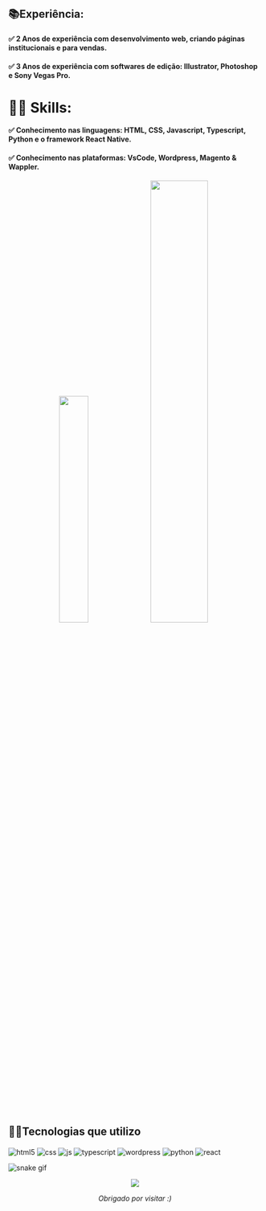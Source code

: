 ## 📚Experiência:
#### ✅ 2 Anos de experiência com desenvolvimento web, criando páginas institucionais e para vendas. 
#### ✅ 3 Anos de experiência com softwares de edição: Illustrator, Photoshop e Sony Vegas Pro.

# 🧑🏻 Skills:
#### ✅ Conhecimento nas linguagens: HTML, CSS, Javascript, Typescript, Python e o framework React Native.
#### ✅ Conhecimento nas plataformas: VsCode, Wordpress, Magento & Wappler.

<div align="center">
  
  <img width="34%" src="https://github-readme-stats.vercel.app/api/top-langs/?username=NandoPla&theme=aura&layout=compact" />
  <img width="47.5%" src="http://github-readme-streak-stats.herokuapp.com?user=NandoPla&theme=aura&hide_border=false&date_format=j%2Fn%5B%2FY%5D&locale=pt-br"/>
</div>

## 👨‍💻Tecnologias que utilizo

<div style="display: inline_block">

  <img align="center" alt="html5" src="https://img.shields.io/badge/HTML5-E34F26?style=for-the-badge&logo=html5&logoColor=white" />
  <img align="center" alt="css" src="https://img.shields.io/badge/CSS3-1572B6?style=for-the-badge&logo=css3&logoColor=white" />
  <img align="center" alt="js" src="https://img.shields.io/badge/JavaScript-F7DF1E?style=for-the-badge&logo=javascript&logoColor=black" />
  <img align="center" alt="typescript" src="https://img.shields.io/badge/TypeScript-007ACC?style=for-the-badge&logo=typescript&logoColor=white" />
  <img align="center" alt="wordpress" src="https://img.shields.io/badge/Wordpress-21759B?style=for-the-badge&logo=wordpress&logoColor=white" />
  <img align="center" alt="python" src="https://img.shields.io/badge/Python-14354C?style=for-the-badge&logo=python&logoColor=white" />
  <img align="center" alt="react" src="https://img.shields.io/badge/React-20232A?style=for-the-badge&logo=react&logoColor=61DAFB" />
  

![snake gif](https://github.com/NandoPla/NandoPla/blob/output/github-contribution-grid-snake.svg)
<p align="center">   <img alingn="center" src="https://profile-counter.glitch.me/NandoPla/count.svg" /></p>
  <div align="center">
    <em>Obrigado por visitar :)</em>
  </div>
